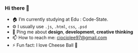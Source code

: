 ### Hi there 👋



- 🏠 I’m currently studying at Edu : Code-State.
- ⚙ I usually use `.js`, `.html`, `css`, `.psd`
- 💬 Ping me about <b>design</b>, <b>development</b>, <b>creative thinking</b>
- 📫 How to reach me: ciociolee97@gmail.com
- ⚡ Fun fact: I love Cheese Ball 🧀

